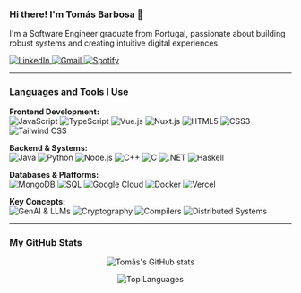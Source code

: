 ### Hi there! I'm Tomás Barbosa 👋

I'm a Software Engineer graduate from Portugal, passionate about building robust systems and creating intuitive digital experiences.

<!-- Social Badges -->
<p align="left">
  <a href="https://www.linkedin.com/in/tomasbarbosa7/" target="_blank">
    <img src="https://img.shields.io/badge/LinkedIn-0077B5?style=for-the-badge&logo=linkedin&logoColor=white" alt="LinkedIn"/>
  </a>
  <a href="mailto:tomasbarbosa72004@gmail.com">
    <img src="https://img.shields.io/badge/Gmail-D14836?style=for-the-badge&logo=gmail&logoColor=white" alt="Gmail"/>
  </a>
  <a href="https://open.spotify.com/user/sr12whsgms1lmwmr2m4htd6ko?si=d3fb458b7efb4b6a" target="_blank">
    <img src="https://img.shields.io/badge/Spotify-1ED760?&style=for-the-badge&logo=spotify&logoColor=white" alt="Spotify"/>
  </a>
</p>

---

### Languages and Tools I Use

<p align="left">
  <strong>Frontend Development:</strong><br>
  <img src="https://img.shields.io/badge/JavaScript-F7DF1E?style=for-the-badge&logo=javascript&logoColor=black" alt="JavaScript"/>
  <img src="https://img.shields.io/badge/TypeScript-3178C6?style=for-the-badge&logo=typescript&logoColor=white" alt="TypeScript"/>
  <img src="https://img.shields.io/badge/Vue.js-4FC08D?style=for-the-badge&logo=vue.js&logoColor=white" alt="Vue.js"/>
  <img src="https://img.shields.io/badge/Nuxt.js-00DC82?style=for-the-badge&logo=nuxt.js&logoColor=white" alt="Nuxt.js"/>
  <img src="https://img.shields.io/badge/HTML5-E34F26?style=for-the-badge&logo=html5&logoColor=white" alt="HTML5"/>
  <img src="https://img.shields.io/badge/CSS3-1572B6?style=for-the-badge&logo=css3&logoColor=white" alt="CSS3"/>
  <img src="https://img.shields.io/badge/Tailwind_CSS-38B2AC?style=for-the-badge&logo=tailwind-css&logoColor=white" alt="Tailwind CSS"/>
</p>

<p align="left">
  <strong>Backend & Systems:</strong><br>
  <img src="https://img.shields.io/badge/Java-ED8B00?style=for-the-badge&logo=openjdk&logoColor=white" alt="Java"/>
  <img src="https://img.shields.io/badge/Python-3776AB?style=for-the-badge&logo=python&logoColor=white" alt="Python"/>
  <img src="https://img.shields.io/badge/Node.js-339933?style=for-the-badge&logo=nodedotjs&logoColor=white" alt="Node.js"/>
  <img src="https://img.shields.io/badge/C++-00599C?style=for-the-badge&logo=c%2B%2B&logoColor=white" alt="C++"/>
  <img src="https://img.shields.io/badge/C-00599C?style=for-the-badge&logo=c&logoColor=white" alt="C"/>
  <img src="https://img.shields.io/badge/.NET-512BD4?style=for-the-badge&logo=dotnet&logoColor=white" alt=".NET"/>
  <img src="https://img.shields.io/badge/Haskell-5D4F85?style=for-the-badge&logo=haskell&logoColor=white" alt="Haskell"/>
</p>

<p align="left">
  <strong>Databases & Platforms:</strong><br>
  <img src="https://img.shields.io/badge/MongoDB-47A248?style=for-the-badge&logo=mongodb&logoColor=white" alt="MongoDB"/>
  <img src="https://img.shields.io/badge/SQL-4479A1?style=for-the-badge&logo=postgresql&logoColor=white" alt="SQL"/>
  <img src="https://img.shields.io/badge/Google_Cloud-4285F4?style=for-the-badge&logo=google-cloud&logoColor=white" alt="Google Cloud"/>
  <img src="https://img.shields.io/badge/Docker-2496ED?style=for-the-badge&logo=docker&logoColor=white" alt="Docker"/>
  <img src="https://img.shields.io/badge/Vercel-000000?style=for-the-badge&logo=vercel&logoColor=white" alt="Vercel"/>
</p>

<p align="left">
  <strong>Key Concepts:</strong><br>
  <img src="https://img.shields.io/badge/GenAI_&_LLMs-74AA9C?style=for-the-badge" alt="GenAI & LLMs"/>
  <img src="https://img.shields.io/badge/Cryptography-0078D4?style=for-the-badge" alt="Cryptography"/>
  <img src="https://img.shields.io/badge/Compilers-9932CC?style=for-the-badge" alt="Compilers"/>
  <img src="https://img.shields.io/badge/Distributed_Systems-FF4500?style=for-the-badge" alt="Distributed Systems"/>
</p>

---

### My GitHub Stats

<p align="center">
  <!-- A ALTERAÇÃO ESTÁ AQUI: Adicionado 'include_all_commits=true' para mostrar os commits totais -->
  <img src="https://github-readme-stats.vercel.app/api?username=tomasbarbosa&show_icons=true&theme=tokyonight&count_private=true&include_all_commits=true&hide_border=true" alt="Tomás's GitHub stats"/>
</p>
<p align="center">
  <img src="https://github-readme-stats.vercel.app/api/top-langs/?username=tomasbarbosa&layout=compact&theme=tokyonight&hide_border=true" alt="Top Languages"/>
</p>
